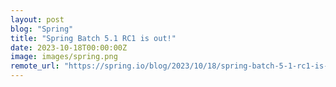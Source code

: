 ```yaml
---
layout: post
blog: "Spring"
title: "Spring Batch 5.1 RC1 is out!"
date: 2023-10-18T00:00:00Z
image: images/spring.png
remote_url: "https://spring.io/blog/2023/10/18/spring-batch-5-1-rc1-is-out"
---
```


